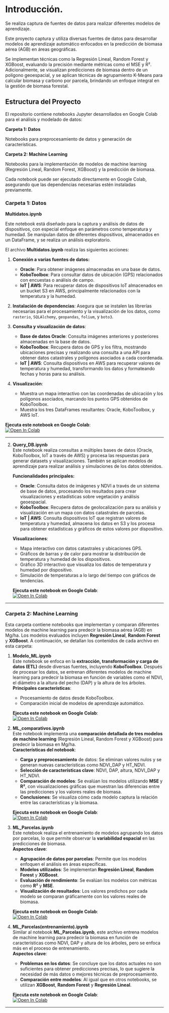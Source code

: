 # Introducción.

Se realiza captura de fuentes de datos para realizar diferentes modelos de aprendizaje. 

Este proyecto captura y utiliza diversas fuentes de datos para desarrollar modelos de aprendizaje automático enfocados en la predicción de biomasa aérea (AGB) en áreas geográficas.

Se implementan técnicas como la Regresión Lineal, Random Forest y XGBoost, evaluando la precisión mediante métricas como el MSE y R². Adicionalmente, se visualizan predicciones de biomasa dentro de un polígono geoespacial, y se aplican técnicas de agrupamiento K-Means para calcular biomasa y carbono por parcela, brindando un enfoque integral en la gestión de biomasa forestal.

## Estructura del Proyecto

El repositorio contiene notebooks Jupyter desarrollados en Google Colab para el análisis y modelado de datos:

**Carpeta 1: Datos**

Notebooks para preprocesamiento de datos y generación de características.

**Carpeta 2: Machine Learning**

Notebooks para la implementación de modelos de machine learning (Regresión Lineal, Random Forest, XGBoost) y la predicción de biomasa.

Cada notebook puede ser ejecutado directamente en Google Colab, asegurando que las dependencias necesarias estén instaladas previamente.

### **Carpeta 1: Datos**

**Multidatos.ipynb**
  
Este notebook está diseñado para la captura y análisis de datos de dispositivos, con especial enfoque en parámetros como temperatura y humedad. Se manipulan datos de   diferentes dispositivos, almacenados en un DataFrame, y se realiza un análisis exploratorio.

El archivo **Multidatos.ipynb** realiza las siguientes acciones:

1. **Conexión a varias fuentes de datos:**
   - **Oracle**: Para obtener imágenes almacenadas en una base de datos.
   - **KoboToolbox**: Para consultar datos de ubicación (GPS) relacionados con encuestas o análisis de campo.
   - **IoT | AWS**: Para recuperar datos de dispositivos IoT almacenados en un bucket S3 en AWS, principalmente relacionados con la temperatura y la humedad.

2. **Instalación de dependencias**: Asegura que se instalen las librerías necesarias para el procesamiento y la visualización de los datos, como `rasterio`, `SQLAlchemy`, `geopandas`, `folium`, y `boto3`.

3. **Consulta y visualización de datos**:
   - **Base de datos Oracle**: Consulta imágenes anteriores y posteriores almacenadas en la base de datos.
   - **KoboToolbox**: Recupera datos de GPS y los filtra, mostrando ubicaciones precisas y realizando una consulta a una API para obtener datos catastrales y polígonos asociados a cada coordenada.
   - **IoT | AWS**: Consulta dispositivos en AWS para recuperar valores de temperatura y humedad, transformando los datos y formateando fechas y horas para su análisis.

4. **Visualización**: 
   - Muestra un mapa interactivo con las coordenadas de ubicación y los polígonos asociados, marcando los puntos GPS obtenidos de KoboToolbox.
   - Muestra los tres DataFrames resultantes: Oracle, KoboToolbox, y AWS IoT.


**Ejecuta este notebook en Google Colab**:  
<a href="https://colab.research.google.com/github/fabianhuertas1992/DatosML/blob/main/Datos/Multidatos.ipynb" target="_parent"><img src="https://colab.research.google.com/assets/colab-badge.svg" alt="Open In Colab"/></a>

----------

2. **Query_DB.ipynb**  
   Este notebook realiza consultas a múltiples bases de datos (Oracle, KoboToolbox, IoT a través de AWS) y procesa las respuestas para generar datasets y visualizaciones. También se aplican modelos de aprendizaje para realizar análisis y simulaciones de los datos obtenidos. 

   **Funcionalidades principales:**
   - **Oracle**: Consulta datos de imágenes y NDVI a través de un sistema de base de datos, procesando los resultados para crear visualizaciones y estadísticas sobre vegetación y análisis geoespacial.
   - **KoboToolbox**: Recupera datos de geolocalización para su análisis y visualización en un mapa con datos catastrales de parcelas.
   - **IoT | AWS**: Consulta dispositivos IoT que registran valores de temperatura y humedad, almacena los datos en S3 y los procesa para obtener estadísticas y gráficos de estos valores por dispositivo.

   **Visualizaciones**:
   - Mapa interactivo con datos catastrales y ubicaciones GPS.
   - Gráficos de barras y de calor para mostrar la distribución de temperatura y humedad de los dispositivos.
   - Gráfico 3D interactivo que visualiza los datos de temperatura y humedad por dispositivo.
   - Simulación de temperaturas a lo largo del tiempo con gráficos de tendencias.

   **Ejecuta este notebook en Google Colab**:  
   <a href="https://colab.research.google.com/github/fabianhuertas1992/DatosML/blob/main/Datos/Query_DB.ipynb" target="_parent"><img src="https://colab.research.google.com/assets/colab-badge.svg" alt="Open In Colab"/></a>

-----------------------------------------------------------------------------------------------------------

### **Carpeta 2: Machine Learning**

Esta carpeta contiene notebooks que implementan y comparan diferentes modelos de machine learning para predecir la biomasa aérea (AGB) en Mg/ha. Los modelos evaluados incluyen **Regresión Lineal**, **Random Forest** y **XGBoost**. A continuación, se detallan los contenidos de cada archivo en esta carpeta:

1. **Modelo_ML.ipynb**  
   Este notebook se enfoca en la **extracción, transformación y carga de datos (ETL)** desde diversas fuentes, incluyendo **KoboToolbox**. Después de procesar los datos, se entrenan diferentes modelos de machine learning para predecir la biomasa en función de variables como el NDVI, el diámetro a la altura del pecho (DAP) y la altura de los árboles.  
   **Principales características**:
   - Procesamiento de datos desde KoboToolbox.
   - Comparación inicial de modelos de aprendizaje automático.
   
   **Ejecuta este notebook en Google Colab**:  
   <a href="https://colab.research.google.com/github/fabianhuertas1992/DatosML/blob/main/Machine%20Learning/Modelo_ML.ipynb" target="_parent"><img src="https://colab.research.google.com/assets/colab-badge.svg" alt="Open In Colab"/></a>

2. **ML_comparativos.ipynb**  
   Este notebook implementa una **comparación detallada de tres modelos de machine learning** (Regresión Lineal, Random Forest y XGBoost) para predecir la biomasa en Mg/ha.  
   **Características del notebook**:
   - **Carga y preprocesamiento** de datos: Se eliminan valores nulos y se generan nuevas características como NDVI_DAP y HT_NDVI.
   - **Selección de características clave**: NDVI, DAP, altura, NDVI_DAP y HT_NDVI.
   - **Comparación de modelos**: Se evalúan los modelos utilizando **MSE** y **R²**, con visualizaciones gráficas que muestran las diferencias entre las predicciones y los valores reales de biomasa.
   - **Conclusiones**: Se visualiza cómo cada modelo captura la relación entre las características y la biomasa.

   **Ejecuta este notebook en Google Colab**:  
   <a href="https://colab.research.google.com/github/fabianhuertas1992/DatosML/blob/main/Machine%20Learning/ML_comparativos.ipynb" target="_parent"><img src="https://colab.research.google.com/assets/colab-badge.svg" alt="Open In Colab"/></a>

3. **ML_Parcelas.ipynb**  
   Este notebook realiza el entrenamiento de modelos agrupando los datos por parcelas, lo que permite observar la **variabilidad espacial** en las predicciones de biomasa.  
   **Aspectos clave**:
   - **Agrupación de datos por parcelas**: Permite que los modelos enfoquen el análisis en áreas específicas.
   - **Modelos utilizados**: Se implementan **Regresión Lineal**, **Random Forest** y **XGBoost**.
   - **Evaluación de rendimiento**: Se evalúan los modelos con métricas como **R²** y **MSE**.
   - **Visualización de resultados**: Los valores predichos por cada modelo se comparan gráficamente con los valores reales de biomasa.

   **Ejecuta este notebook en Google Colab**:  
   <a href="https://colab.research.google.com/github/fabianhuertas1992/DatosML/blob/main/Machine%20Learning/ML_Parcelas.ipynb" target="_parent"><img src="https://colab.research.google.com/assets/colab-badge.svg" alt="Open In Colab"/></a>

4. **ML_Parcelas(entrenamiento).ipynb**  
   Similar al notebook **ML_Parcelas.ipynb**, este archivo entrena modelos de machine learning para predecir la biomasa en función de características como NDVI, DAP y altura de los árboles, pero se enfoca más en el proceso de entrenamiento.  
   **Aspectos clave**:
   - **Problemas en los datos**: Se concluye que los datos actuales no son suficientes para obtener predicciones precisas, lo que sugiere la necesidad de más datos o mejores técnicas de preprocesamiento.
   - **Comparación entre modelos**: Al igual que en otros notebooks, se utilizan **XGBoost**, **Random Forest** y **Regresión Lineal**.

   **Ejecuta este notebook en Google Colab**:  
   <a href="https://colab.research.google.com/github/fabianhuertas1992/DatosML/blob/main/Machine%20Learning/ML_Parcelas(entrenamiento).ipynb" target="_parent"><img src="https://colab.research.google.com/assets/colab-badge.svg" alt="Open In Colab"/></a>

---




